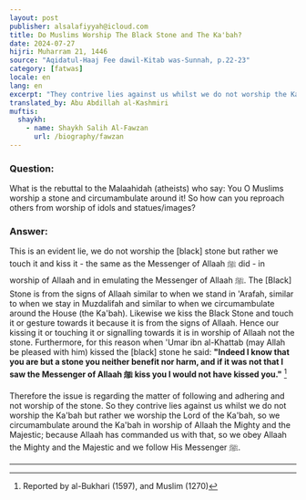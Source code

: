 ```yaml
---
layout: post
publisher: alsalafiyyah@icloud.com
title: Do Muslims Worship The Black Stone and The Ka'bah?
date: 2024-07-27
hijri: Muharram 21, 1446
source: "Aqidatul-Haaj Fee dawil-Kitab was-Sunnah, p.22-23"
category: [fatwas]
locale: en
lang: en
excerpt: "They contrive lies against us whilst we do not worship the Ka'bah but rather we worship the Lord of the Ka'bah."
translated_by: Abu Abdillah al-Kashmiri
muftis:
  shaykh: 
    - name: Shaykh Salih Al-Fawzan
      url: /biography/fawzan
---
```


### Question:
What is the rebuttal to the Malaahidah (atheists) who say: You O Muslims worship a stone and circumambulate around it! So how can you reproach others from worship of idols and statues/images?

### Answer:
This is an evident lie, we do not worship the [black] stone but rather we touch it and kiss it - the same as the Messenger of Allaah ﷺ did - in worship of Allaah and in emulating the Messenger of Allaah ﷺ. The [Black] Stone is from the signs of Allaah similar to when we stand in 'Arafah, similar to when we stay in Muzdalifah and similar to when we circumambulate around the House (the Ka'bah). Likewise we kiss the Black Stone and touch it or gesture towards it because it is from the signs of Allaah. Hence our kissing it or touching it or signalling towards it is in worship of Allaah not the stone. Furthermore, for this reason when 'Umar ibn al-Khattab (may Allah be pleased with him) kissed the [black] stone he said: **"Indeed I know that you are but a stone you neither benefit nor harm, and if it was not that I saw the Messenger of Allaah ﷺ kiss you I would not have kissed you."** [^1]

Therefore the issue is regarding the matter of following and adhering and not worship of the stone. So they contrive lies against us whilst we do not worship the Ka'bah but rather we worship the Lord of the Ka'bah, so we circumambulate around the Ka'bah in worship of Allaah the Mighty and the Majestic; because Allaah has commanded us with that, so we obey Allaah the Mighty and the Majestic and we follow His Messenger ﷺ.

---
[^1]: Reported by al-Bukhari (1597), and Muslim (1270)
